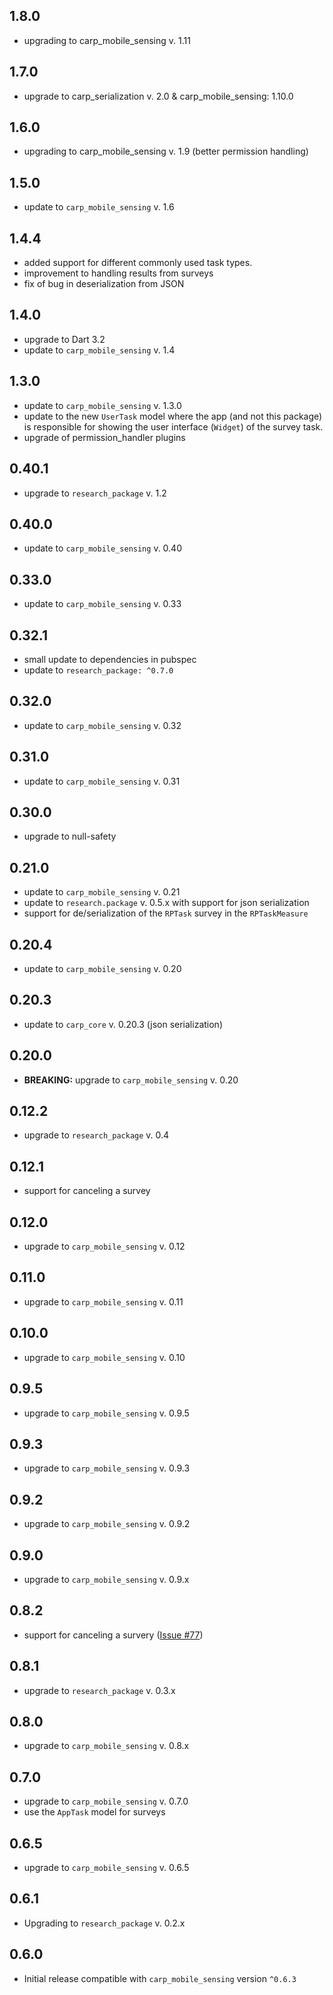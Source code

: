 ## 1.8.0

* upgrading to carp_mobile_sensing v. 1.11

## 1.7.0

* upgrade to carp_serialization v. 2.0 & carp_mobile_sensing: 1.10.0

## 1.6.0

* upgrading to carp_mobile_sensing v. 1.9 (better permission handling)

## 1.5.0

* update to `carp_mobile_sensing` v. 1.6

## 1.4.4

* added support for different commonly used task types.
* improvement to handling results from surveys
* fix of bug in deserialization from JSON

## 1.4.0

* upgrade to Dart 3.2
* update to `carp_mobile_sensing` v. 1.4

## 1.3.0

* update to `carp_mobile_sensing` v. 1.3.0
* update to the new `UserTask` model where the app (and not this package) is responsible for showing the user interface (`Widget`) of the survey task.
* upgrade of permission_handler plugins

## 0.40.1

* upgrade to `research_package` v. 1.2

## 0.40.0

* update to `carp_mobile_sensing` v. 0.40

## 0.33.0

* update to `carp_mobile_sensing` v. 0.33

## 0.32.1

* small update to dependencies in pubspec
* update to `research_package: ^0.7.0`

## 0.32.0

* update to `carp_mobile_sensing` v. 0.32

## 0.31.0

* update to `carp_mobile_sensing` v. 0.31

## 0.30.0

* upgrade to null-safety

## 0.21.0

* update to `carp_mobile_sensing` v. 0.21
* update to `research.package` v. 0.5.x with support for json serialization
* support for de/serialization of the `RPTask` survey in the `RPTaskMeasure`

## 0.20.4

* update to `carp_mobile_sensing` v. 0.20

## 0.20.3

* update to `carp_core` v. 0.20.3 (json serialization)

## 0.20.0

* **BREAKING:** upgrade to `carp_mobile_sensing` v. 0.20

## 0.12.2

* upgrade to `research_package` v. 0.4

## 0.12.1

* support for canceling a survey

## 0.12.0

* upgrade to `carp_mobile_sensing` v. 0.12

## 0.11.0

* upgrade to `carp_mobile_sensing` v. 0.11

## 0.10.0

* upgrade to `carp_mobile_sensing` v. 0.10

## 0.9.5

* upgrade to `carp_mobile_sensing` v. 0.9.5

## 0.9.3

* upgrade to `carp_mobile_sensing` v. 0.9.3

## 0.9.2

* upgrade to `carp_mobile_sensing` v. 0.9.2

## 0.9.0

* upgrade to `carp_mobile_sensing` v. 0.9.x

## 0.8.2

* support for canceling a survery ([Issue #77](https://github.com/cph-cachet/carp.sensing-flutter/issues/77))

## 0.8.1

* upgrade to `research_package` v. 0.3.x

## 0.8.0

* upgrade to `carp_mobile_sensing` v. 0.8.x

## 0.7.0

* upgrade to `carp_mobile_sensing` v. 0.7.0
* use the `AppTask` model for surveys

## 0.6.5

* upgrade to `carp_mobile_sensing` v. 0.6.5

## 0.6.1

* Upgrading to `research_package` v. 0.2.x

## 0.6.0

* Initial release compatible with `carp_mobile_sensing` version `^0.6.3`
